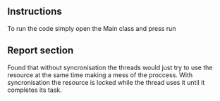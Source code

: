 ## Instructions

To run the code simply open the Main class and press run


## Report section

Found that without syncronisation the threads would just try to use the resource at the same time making a mess of the proccess.
With syncronisation the resource is locked while the thread uses it until it completes its task.
